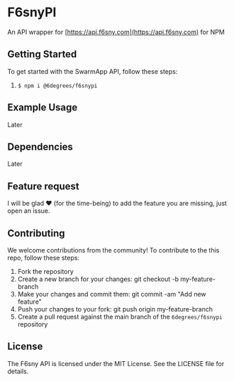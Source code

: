 # F6snyPI

An API wrapper for [https://api.f6sny.com](https://api.f6sny.com) for NPM

## Getting Started

To get started with the SwarmApp API, follow these steps:

1. `$ npm i @6degrees/f6snypi`

## Example Usage

Later

## Dependencies

Later

## Feature request

I will be glad ♥ (for the time-being) to add the feature you are missing, just open an issue.

## Contributing

We welcome contributions from the community! To contribute to the this repo, follow these steps:

1. Fork the repository
2. Create a new branch for your changes: git checkout -b my-feature-branch
3. Make your changes and commit them: git commit -am "Add new feature"
4. Push your changes to your fork: git push origin my-feature-branch
5. Create a pull request against the main branch of the `6degrees/f6snypi` repository

## License

The F6sny API is licensed under the MIT License. See the LICENSE file for details.

